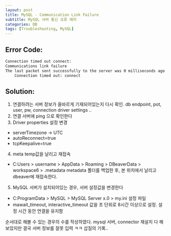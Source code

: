 ```yaml
---
layout: post
title: MySQL - Communication Link Failure
subtitle: MySQL 서버 통신 오류 에러
categories: DB
tags: [Troubleshooting, MySQL]
---
```


## Error Code:
```bash
Connection timed out connect:
Communications link failure
The last packet sent successfully to the server was 0 milliseconds ago. The driver has not received any packets from the server.
	Connection timed out: connect
```

## Solution:
1. 연결하려는 서버 정보가 올바르게 기재되어있는지 다시 확인. db endpoint, pot, user, pw, connection driver settings ..
2. 연결 서버에 ping 으로 확인한다
3. Driver properties 설정 변경
- serverTimezone -> UTC 
- autoReconnect=true
- tcpKeepalive=true
4. meta temp값을 날리고 재접속
- C:Users > username > AppData > Roaming > DBeaverData > workspace6 > .metadata metadata 폴더를 백업한 후, 본 위치에서 날리고 dbeaver에 재접속한다.
5. MySQL 서버가 설치되어있는 경우, 서버 설정값을 변경한다
- C:ProgramData > MySQL > MySQL Server x.0 > my.ini 설정 파일 
- mawait_timeout, interactive_timeout 값을 초 단위로 8시간 이상으로 설정. 설정 시간 동안 연결을 유지함

순서대로 해볼 수 있는 경우의 수를 작성하였다. mysql 서버, connector 재설치 다 해보았지만 결국 서버 정보를 잘못 입력 ㅋㅋ 삽질의 기록..